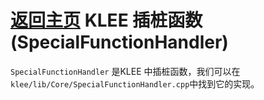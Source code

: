 [返回主页](../README.md)
KLEE 插桩函数 (SpecialFunctionHandler)
=========================
`SpecialFunctionHandler` 是KLEE 中插桩函数，我们可以在`klee/lib/Core/SpecialFunctionHandler.cpp`中找到它的实现。